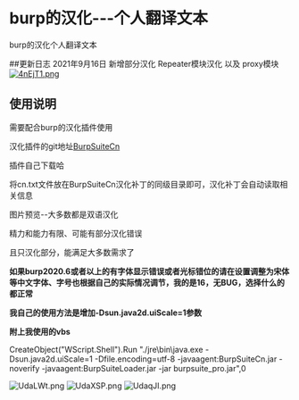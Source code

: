 # burp的汉化---个人翻译文本
burp的汉化个人翻译文本

##更新日志
2021年9月16日
新增部分汉化 Repeater模块汉化 以及 proxy模块
[![4nEjT1.png](https://z3.ax1x.com/2021/09/16/4nEjT1.png)](https://imgtu.com/i/4nEjT1)

## 使用说明
需要配合burp的汉化插件使用

汉化插件的git地址[BurpSuiteCn](https://github.com/hackxx/BurpSuiteCn "BurpSuiteCn")

插件自己下载哈

将cn.txt文件放在BurpSuiteCn汉化补丁的同级目录即可，汉化补丁会自动读取相关信息

图片预览--大多数都是双语汉化

精力和能力有限、可能有部分汉化错误

且只汉化部分，能满足大多数需求了

**如果burp2020.6或者以上的有字体显示错误或者光标错位的请在设置调整为宋体等中文字体、字号也根据自己的实际情况调节，我的是16，无BUG，选择什么的都正常**

**我自己的使用方法是增加-Dsun.java2d.uiScale=1参数**

**附上我使用的vbs**

CreateObject("WScript.Shell").Run "./jre\bin\java.exe  -Dsun.java2d.uiScale=1 -Dfile.encoding=utf-8 -javaagent:BurpSuiteCn.jar -noverify -javaagent:BurpSuiteLoader.jar   -jar burpsuite_pro.jar",0

![UdaLWt.png](https://s1.ax1x.com/2020/07/15/UdaLWt.png)
![UdaXSP.png](https://s1.ax1x.com/2020/07/15/UdaXSP.png)
![UdaqJI.png](https://s1.ax1x.com/2020/07/15/UdaqJI.png)
